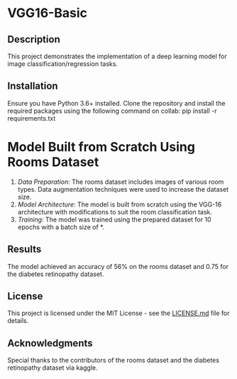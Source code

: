 # VGG16-Basic

## Description
This project demonstrates the implementation of a deep learning model for image classification/regression tasks.

## Installation
Ensure you have Python 3.6+ installed. Clone the repository and install the required packages using the following command on collab:
pip install -r requirements.txt

# Model Built from Scratch Using Rooms Dataset
1. *Data Preparation*: The rooms dataset includes images of various room types. Data augmentation techniques were used to increase the dataset size.
2. *Model Architecture*: The model is built from scratch using the VGG-16 architecture with modifications to suit the room classification task.
3. *Training*: The model was trained using the prepared dataset for 10 epochs with a batch size of *.

## Results
The model achieved an accuracy of 56% on the rooms dataset and 0.75 for the diabetes retinopathy dataset.

## License
This project is licensed under the MIT License - see the [LICENSE.md](LICENSE.md) file for details.

## Acknowledgments
Special thanks to the contributors of the rooms dataset and the diabetes retinopathy dataset via kaggle.
